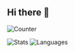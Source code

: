 ## Hi there 👋

<!--
**FuyukiVila/fuyukivila** is a ✨ _special_ ✨ repository because its `README.md` (this file) appears on your GitHub profile.

Here are some ideas to get you started:

- 🔭 I’m currently working on ...
- 🌱 I’m currently learning ...
- 👯 I’m looking to collaborate on ...
- 🤔 I’m looking for help with ...
- 💬 Ask me about ...
- 📫 How to reach me: ...
- 😄 Pronouns: ...
- ⚡ Fun fact: ...
-->


![Counter](https://count.getloli.com/@FuyukiVila?theme=booru-lewd)

<!-- bg_color=60,f7b267,f25c54&text_color=fff&title_color=fff&icon_color=fff-->
![Stats](https://github-readme-stats.vercel.app/api?username=FuyukiVila&show_icons=true&include_all_commits=true&theme=transparent&hide_border=true) 
![Languages](https://github-readme-stats.vercel.app/api/top-langs/?username=FuyukiVila&layout=compact&theme=transparent&hide_border=true&exclude_repo=FOR-ICPC)
